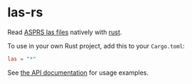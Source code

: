 las-rs
======

Read [ASPRS las files](http://www.asprs.org/Committee-General/LASer-LAS-File-Format-Exchange-Activities.html) natively with [rust](http://www.rust-lang.org/).

To use in your own Rust project, add this to your `Cargo.toml`:

```toml
las = "*"
```

See [the API documentation](http://gadomski.github.io/las-rs/las/index.html) for usage examples.
